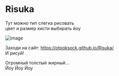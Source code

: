 # Risuka
Тут можно тип слегка рисовать  
цвет и размер кисти выбирать йоу

![image](https://user-images.githubusercontent.com/89316631/168207464-de774b6a-680d-4bc8-bca7-e11bb823b43b.png)

Заходи на сайт: https://otpoksock.github.io/Risuka/  
И рисуй!  

Огромный толстый жирный...  
Йоу Йоу Йоу

